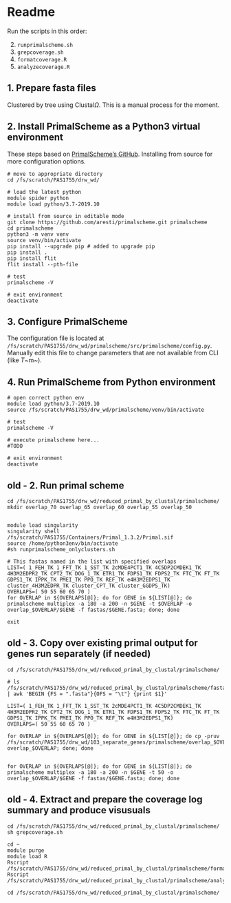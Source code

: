 # Readme

Run the scripts in this order:

2. `runprimalscheme.sh`
3. `grepcoverage.sh`
4. `formatcoverage.R`
5. `analyzecoverage.R`

## 1. Prepare fasta files

Clustered by tree using Clustal$\Omega$. This is a manual process for the moment.

## 2. Install PrimalScheme as a Python3 virtual environment

These steps based on [PrimalScheme’s GitHub](https://github.com/aresti/primalscheme/blob/master/README.md). Installing from source for more configuration options.

```shell
# move to appropriate directory
cd /fs/scratch/PAS1755/drw_wd/

# load the latest python
module spider python
module load python/3.7-2019.10

# install from source in editable mode
git clone https://github.com/aresti/primalscheme.git primalscheme
cd primalscheme
python3 -m venv venv
source venv/bin/activate
pip install --upgrade pip # added to upgrade pip
pip install .
pip install flit
flit install --pth-file

# test
primalscheme -V

# exit environment
deactivate

```



## 3. Configure PrimalScheme

The configuration file is located at `/fs/scratch/PAS1755/drw_wd/primalscheme/src/primalscheme/config.py`. Manually edit this file to change parameters that are not available from CLI (like *T*~m~).



## 4. Run PrimalScheme from Python environment

```shell
# open correct python env
module load python/3.7-2019.10
source /fs/scratch/PAS1755/drw_wd/primalscheme/venv/bin/activate

# test
primalscheme -V

# execute primalscheme here...
#TODO

# exit environment
deactivate

```



## old - 2. Run primal scheme

```{shell}
cd /fs/scratch/PAS1755/drw_wd/reduced_primal_by_clustal/primalscheme/
mkdir overlap_70 overlap_65 overlap_60 overlap_55 overlap_50


module load singularity
singularity shell /fs/scratch/PAS1755/Containers/Primal_1.3.2/Primal.sif
source /home/python3env/bin/activate
#sh runprimalscheme_onlyclusters.sh

# This fastas named in the list with specified overlaps
LIST=( 1_FEH_TK 1_FFT_TK 1_SST_TK 2cMDE4PCT1_TK 4C5DP2CMDEK1_TK 4H3M2EDPR2_TK CPT2_TK DOG_1_TK ETR1_TK FDPS1_TK FDPS2_TK FTC_TK FT_TK GDPS1_TK IPPK_TK PMEI_TK PPO_TK REF_TK e4H3M2EDPS1_TK cluster_4H3M2EDPR_TK cluster_CPT_TK cluster_GGDPS_TK)
OVERLAPS=( 50 55 60 65 70 )
for OVERLAP in ${OVERLAPS[@]}; do for GENE in ${LIST[@]}; do primalscheme multiplex -a 180 -a 200 -n $GENE -t $OVERLAP -o overlap_$OVERLAP/$GENE -f fastas/$GENE.fasta; done; done

exit

```



## old - 3. Copy over existing primal output for genes run separately (if needed)

```{shell}
cd /fs/scratch/PAS1755/drw_wd/reduced_primal_by_clustal/primalscheme/

# ls /fs/scratch/PAS1755/drw_wd/reduced_primal_by_clustal/primalscheme/fastas | awk 'BEGIN {FS = ".fasta"}{OFS = "\t"} {print $1}'

LIST=( 1_FEH_TK 1_FFT_TK 1_SST_TK 2cMDE4PCT1_TK 4C5DP2CMDEK1_TK 4H3M2EDPR2_TK CPT2_TK DOG_1_TK ETR1_TK FDPS1_TK FDPS2_TK FTC_TK FT_TK GDPS1_TK IPPK_TK PMEI_TK PPO_TK REF_TK e4H3M2EDPS1_TK)
OVERLAPS=( 50 55 60 65 70 )

for OVERLAP in ${OVERLAPS[@]}; do for GENE in ${LIST[@]}; do cp -pruv /fs/scratch/PAS1755/drw_wd/103_separate_genes/primalscheme/overlap_$OVERLAP/$GENE overlap_$OVERLAP; done; done


for OVERLAP in ${OVERLAPS[@]}; do for GENE in ${LIST[@]}; do primalscheme multiplex -a 180 -a 200 -n $GENE -t 50 -o overlap_$OVERLAP/$GENE -f fastas/$GENE.fasta; done; done
```



## old - 4. Extract and prepare the coverage log summary and produce visusuals

```{shell}
cd /fs/scratch/PAS1755/drw_wd/reduced_primal_by_clustal/primalscheme/
sh grepcoverage.sh

cd ~
module purge
module load R
Rscript /fs/scratch/PAS1755/drw_wd/reduced_primal_by_clustal/primalscheme/formatcoverage.R
Rscript /fs/scratch/PAS1755/drw_wd/reduced_primal_by_clustal/primalscheme/analyzecoverage.R

cd /fs/scratch/PAS1755/drw_wd/reduced_primal_by_clustal/primalscheme/

```

